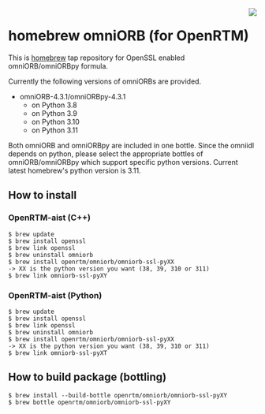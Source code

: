 <img src="https://upload.wikimedia.org/wikipedia/commons/thumb/9/95/Homebrew_logo.svg/159px-Homebrew_logo.svg.png" align="right">

# homebrew omniORB (for OpenRTM)
This is [homebrew](https://brew.sh/) tap repository for OpenSSL enabled omniORB/omniORBpy formula.

Currently the following versions of omniORBs are provided.

- omniORB-4.3.1/omniORBpy-4.3.1
  - on Python 3.8
  - on Python 3.9
  - on Python 3.10
  - on Python 3.11

Both omniORB and omniORBpy are included in one bottle. Since the omniidl depends
on python, please select the appropriate bottles of omniORB/omniORBpy which
support specific python versions. Current latest homebrew's python version is
3.11.

## How to install

### OpenRTM-aist (C++)
```shell
$ brew update
$ brew install openssl
$ brew link openssl
$ brew uninstall omniorb
$ brew install openrtm/omniorb/omniorb-ssl-pyXX
-> XX is the python version you want (38, 39, 310 or 311)
$ brew link omniorb-ssl-pyXY
```

### OpenRTM-aist (Python)
```shell
$ brew update
$ brew install openssl
$ brew link openssl
$ brew uninstall omniorb
$ brew install openrtm/omniorb/omniorb-ssl-pyXX
-> XX is the python version you want (38, 39, 310 or 311)
$ brew link omniorb-ssl-pyXT
```


## How to build package (bottling)

```shell
$ brew install --build-bottle openrtm/omniorb/omniorb-ssl-pyXY
$ brew bottle openrtm/omniorb/omniorb-ssl-pyXY
```
